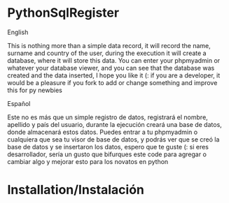 # PythonSqlRegister

English

This is nothing more than a simple data record, it will record the name, surname and country of the user, during the execution it will create a database, where it will store this data. You can enter your phpmyadmin or whatever your database viewer, and you can see that the database was created and the data inserted, I hope you like it (: if you are a developer, it would be a pleasure if you fork to add or change something and improve this for py newbies

Español

Este no es más que un simple registro de datos, registrará el nombre, apellido y país del usuario, durante la ejecución creará una base de datos, donde almacenará estos datos. Puedes entrar a tu phpmyadmin o cualquiera que sea tu visor de base de datos, y podrás ver que se creó la base de datos y se insertaron los datos, espero que te guste (: si eres desarrollador, sería un gusto que bifurques este code para agregar o cambiar algo y mejorar esto para los novatos en python


# Installation/Instalación
